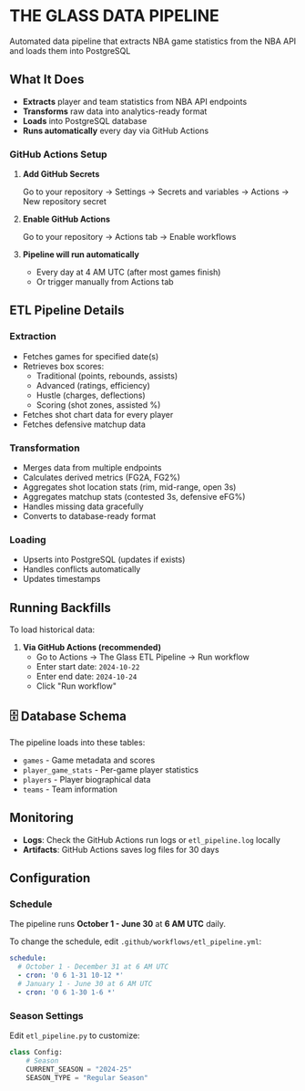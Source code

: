 # THE GLASS DATA PIPELINE

Automated data pipeline that extracts NBA game statistics from the NBA API and loads them into PostgreSQL

## What It Does

- **Extracts** player and team statistics from NBA API endpoints
- **Transforms** raw data into analytics-ready format
- **Loads** into PostgreSQL database
- **Runs automatically** every day via GitHub Actions


### GitHub Actions Setup

1. **Add GitHub Secrets**
   
   Go to your repository → Settings → Secrets and variables → Actions → New repository secret


2. **Enable GitHub Actions**
   
   Go to your repository → Actions tab → Enable workflows

3. **Pipeline will run automatically**
   - Every day at 4 AM UTC (after most games finish)
   - Or trigger manually from Actions tab


## ETL Pipeline Details

### Extraction
- Fetches games for specified date(s)
- Retrieves box scores:
  - Traditional (points, rebounds, assists)
  - Advanced (ratings, efficiency)
  - Hustle (charges, deflections)
  - Scoring (shot zones, assisted %)
- Fetches shot chart data for every player
- Fetches defensive matchup data

### Transformation
- Merges data from multiple endpoints
- Calculates derived metrics (FG2A, FG2%)
- Aggregates shot location stats (rim, mid-range, open 3s)
- Aggregates matchup stats (contested 3s, defensive eFG%)
- Handles missing data gracefully
- Converts to database-ready format

### Loading
- Upserts into PostgreSQL (updates if exists)
- Handles conflicts automatically
- Updates timestamps

## Running Backfills

To load historical data:

1. **Via GitHub Actions (recommended)**
   - Go to Actions → The Glass ETL Pipeline → Run workflow
   - Enter start date: `2024-10-22`
   - Enter end date: `2024-10-24`
   - Click "Run workflow"

## 🗄️ Database Schema

The pipeline loads into these tables:
- `games` - Game metadata and scores
- `player_game_stats` - Per-game player statistics
- `players` - Player biographical data
- `teams` - Team information

## Monitoring

- **Logs**: Check the GitHub Actions run logs or `etl_pipeline.log` locally
- **Artifacts**: GitHub Actions saves log files for 30 days

## Configuration

### Schedule
The pipeline runs **October 1 - June 30** at **6 AM UTC** daily.

To change the schedule, edit `.github/workflows/etl_pipeline.yml`:
```yaml
schedule:
  # October 1 - December 31 at 6 AM UTC
  - cron: '0 6 1-31 10-12 *'
  # January 1 - June 30 at 6 AM UTC
  - cron: '0 6 1-30 1-6 *'
```

### Season Settings
Edit `etl_pipeline.py` to customize:

```python
class Config:
    # Season
    CURRENT_SEASON = "2024-25"
    SEASON_TYPE = "Regular Season"
```
